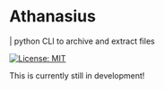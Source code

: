 # Athanasius

| python CLI to archive and extract files

[![License: MIT](https://img.shields.io/badge/License-MIT-yellow.svg)](https://opensource.org/licenses/MIT)

This is currently still in development!
